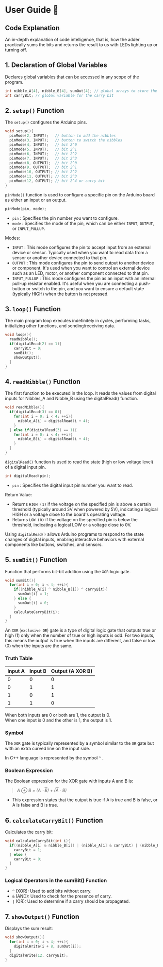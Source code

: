 # User Guide 👤

## Code Explanation
An in-depth explanation of code intelligence, that is, how the adder practically sums the bits and returns the result to us with LEDs lighting up or turning off.



## 1. Declaration of Global Variables
Declares global variables that can be accessed in any scope of the program.
```cpp
int nibble_A[4], nibble_B[4], sumOut[4]; // global arrays to store the nibbles and the sum Output
int carryBit; // global variable for the carry bit
```

## 2. `setup()` Function
The `setup()` configures the Arduino pins.  

```cpp
void setup(){
  pinMode(2, INPUT);   // button to add the nibbles
  pinMode(3, INPUT);   // button to switch the nibbles
  pinMode(4, INPUT);   // bit 2^0
  pinMode(5, INPUT);   // bit 2^1
  pinMode(6, INPUT);   // bit 2^2
  pinMode(7, INPUT);   // bit 2^3
  pinMode(8, OUTPUT);  // bit 2^0
  pinMode(9, OUTPUT);  // bit 2^1
  pinMode(10, OUTPUT); // bit 2^2
  pinMode(11, OUTPUT); // bit 2^3
  pinMode(12, OUTPUT); // bit 2^4 or carry bit
}
```
`pinMode()` function is used to configure a specific pin on the Arduino board as either an input or an output.

```cpp
pinMode(pin, mode);
```

* `pin` : Specifies the pin number you want to configure.
* `mode` : Specifies the mode of the pin, which can be either  `INPUT`, `OUTPUT`, or `INPUT_PULLUP`.  

Modes:

* `INPUT` : This mode configures the pin to accept input from an external device or sensor. Typically used when you want to read data from a sensor or another device connected to that pin.
* `OUTPUT` : This mode configures the pin to send output to another device or component. It's used when you want to control an external device such as an LED, motor, or another component connected to that pin.
* `INPUT_PULLUP` : This mode configures the pin as an input with an internal pull-up resistor enabled. It's useful when you are connecting a push-button or switch to the pin, and you want to ensure a default state (typically HIGH) when the button is not pressed.

## 3. `loop()` Function
The main program loop executes indefinitely in cycles, performing tasks, initializing other functions, and sending/receiving data.
```cpp
void loop(){
  readNibble();
  if(digitalRead(2) == 1){
    carryBit = 0;
    sumBit();
    showOutput();
  }
}
```
## 4. `readNibble()` Function
The first function to be executed in the loop. It reads the values from digital inputs for Nibbles_A and Nibble_B using the digitalRead() function.

```cpp
void readNibble(){
  if(digitalRead(3) == 0){
    for(int i = 0; i < 4; ++i){
      nibble_A[i] = digitalRead(i + 4);
    }    
  } else if(digitalRead(3) == 1){
    for(int i = 0; i < 4; ++i){
      nibble_B[i] = digitalRead(i + 4);
    }        
  }
}
```
`digitalRead()` function is used to read the state (high or low voltage level) of a digital input pin.

```cpp
int digitalRead(pin);
```
* `pin` : Specifies the digital input pin number you want to read.

Return Value:
* Returns `HIGH (1)` if the voltage on the specified pin is above a certain threshold (typically around 3V when powered by 5V), indicating a logical HIGH or a voltage close to the board's operating voltage.
* Returns `LOW (0)` if the voltage on the specified pin is below the threshold, indicating a logical LOW or a voltage close to 0V.

Using `digitalRead()` allows Arduino programs to respond to the state changes of digital inputs, enabling interactive behaviors with external components like buttons, switches, and sensors.

## 5. `sumBit()` Function
Function that performs bit-bit addition using the `XOR` logic gate.

```cpp
void sumBit(){
  for(int i = 0; i < 4; ++i){
    if((nibble_A[i] ^ nibble_B[i]) ^ carryBit){
      sumOut[i] = 1;
    } else {
      sumOut[i] = 0;
    }
    calculateCarryBit(i);
  }
}
```

An `XOR` (`exclusive OR`) gate is a type of digital logic gate that outputs true or high (1) only when the number of true or high inputs is odd. For two inputs, this means the output is true when the inputs are different, and false or low (0) when the inputs are the same. 

### Truth Table

| Input A | Input B | Output (A XOR B) |
|---------|---------|------------------|
|    0    |    0    |        0         |
|    0    |    1    |        1         |
|    1    |    0    |        1         |
|    1    |    1    |        0         |

When both inputs are 0 or both are 1, the output is 0.  
When one input is 0 and the other is 1, the output is 1.

### Symbol

The `XOR` gate is typically represented by a symbol similar to the `OR` gate but with an extra curved line on the input side. 

In C++ language is represented by the symbol `^` .

### Boolean Expression

The Boolean expression for the XOR gate with inputs A and B is:
> *A ⊕ B = (A ⋅ <span style="text-decoration:overline">B</span>) + (<span style="text-decoration:overline">A</span> ⋅ B)*
- This expression states that the output is true if A is true and B is false, or A is false and B is true.


## 6. `calculateCarryBit()` Function
Calculates the carry bit:
```cpp
void calculateCarryBit(int i){
  if((nibble_A[i] & nibble_B[i]) | (nibble_A[i] & carryBit) | (nibble_B[i] & carryBit)){
    carryBit = 1;
  } else {
    carryBit = 0;
  }
}
```
### Logical Operators in the sumBit() Function
- `^` (XOR): Used to add bits without carry.
- `&` (AND): Used to check for the presence of carry.
- `|` (OR): Used to determine if a carry should be propagated.


## 7. `showOutput()` Function
Displays the sum result:
```cpp
void showOutput(){
  for(int i = 0; i < 4; ++i){
    digitalWrite(i + 8, sumOut[i]);
  }    
  digitalWrite(12, carryBit);
}
```
